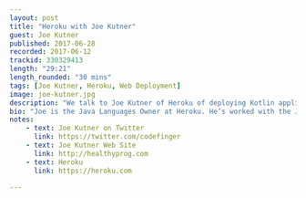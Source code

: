 ```yaml
---
layout: post
title: "Heroku with Joe Kutner"
guest: Joe Kutner
published: 2017-06-28
recorded: 2017-06-12
trackid: 330329413
length: "29:21"
length_rounded: "30 mins"
tags: [Joe Kutner, Heroku, Web Deployment]
image: joe-kutner.jpg
description: "We talk to Joe Kutner of Heroku of deploying Kotlin application to the web and what it took for them to provide support for Kotlin."
bio: "Joe is the Java Languages Owner at Heroku. He’s worked with the JVM for over a decade as both an application architect and a consultant specializing in deployment. He is the author of Deploying with JRuby 9k and other titles from the Pragmatic Bookshelf."
notes: 
    - text: Joe Kutner on Twitter
      link: https://twitter.com/codefinger
    - text: Joe Kutner Web Site
      link: http://healthyprog.com
    - text: Heroku
      link: https://heroku.com

---
```


